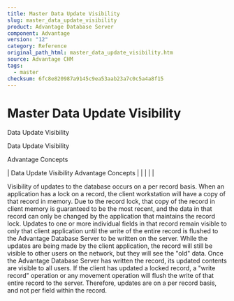 ```yaml
---
title: Master Data Update Visibility
slug: master_data_update_visibility
product: Advantage Database Server
component: Advantage
version: "12"
category: Reference
original_path_html: master_data_update_visibility.htm
source: Advantage CHM
tags:
  - master
checksum: 6fc8e820987a9145c9ea53aab23a7c0c5a4a8f15
---
```


# Master Data Update Visibility

Data Update Visibility

Data Update Visibility

Advantage Concepts

| Data Update Visibility  Advantage Concepts |  |  |  |  |

Visibility of updates to the database occurs on a per record basis. When an application has a lock on a record, the client workstation will have a copy of that record in memory. Due to the record lock, that copy of the record in client memory is guaranteed to be the most recent, and the data in that record can only be changed by the application that maintains the record lock. Updates to one or more individual fields in that record remain visible to only that client application until the write of the entire record is flushed to the Advantage Database Server to be written on the server. While the updates are being made by the client application, the record will still be visible to other users on the network, but they will see the "old" data. Once the Advantage Database Server has written the record, its updated contents are visible to all users. If the client has updated a locked record, a "write record" operation or any movement operation will flush the write of that entire record to the server. Therefore, updates are on a per record basis, and not per field within the record.
